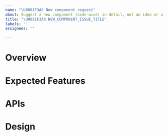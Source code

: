 ```yaml
---
name: "\U0001F3A8 New component request"
about: Suggest a new component (code-wise) in detail, not an idea or a draft of feature.
title: "\U0001F3A8 NEW_COMPONENT_ISSUE_TITLE"
labels: ''
assignees: ''

---
```


# Overview

# Expected Features

<!-- A list of checkboxes showing the expected features of this component. -->

# APIs

# Design
